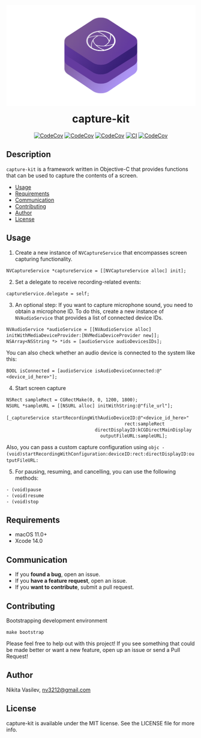 ![capture-kit: a framework written in Objective-C that provides functions that can be used to capture the contents of a screen](https://raw.githubusercontent.com/space-code/capture-kit/dev/Resources/capture-kit.png)

<h1 align="center" style="margin-top: 0px;">capture-kit</h1>

<p align="center">
<a href="https://cocoapods.org/pods/CaptureKit"><img alt="CodeCov" src="https://img.shields.io/cocoapods/v/CaptureKit.svg?style=flat"></a>
<a href="https://cocoapods.org/pods/CaptureKit"><img alt="CodeCov" src="https://img.shields.io/cocoapods/l/CaptureKit.svg?style=flat"></a>
<a href="https://cocoapods.org/pods/CaptureKit"><img alt="CodeCov" src="https://img.shields.io/cocoapods/p/CaptureKit.svg?style=flat"></a>
<a href="https://github.com/space-code/capture-kit"><img alt="CI" src="https://github.com/space-code/capture-kit/actions/workflows/ci.yml/badge.svg?branch=main"></a>
<a href="https://codecov.io/gh/space-code/capture-kit"><img alt="CodeCov" src="https://codecov.io/github/space-code/capture-kit/graph/badge.svg?token=aRe5JBCNtX"></a> 
</p>

## Description
`capture-kit` is a framework written in Objective-C that provides functions that can be used to capture the contents of a screen.

- [Usage](#usage)
- [Requirements](#requirements)
- [Communication](#communication)
- [Contributing](#contributing)
- [Author](#author)
- [License](#license)

## Usage

1. Create a new instance of `NVCaptureService` that encompasses screen capturing functionality.

```objc
NVCaptureService *captureService = [[NVCaptureService alloc] init];
```

2. Set a delegate to receive recording-related events:

```objc
captureService.delegate = self;
```

3. An optional step: If you want to capture microphone sound, you need to obtain a microphone ID. To do this, create a new instance of `NVAudioService` that provides a list of connected device IDs.

```objc
NVAudioService *audioService = [[NVAudioService alloc] initWithMediaDeviceProvider:[NVMediaDeviceProvider new]];
NSArray<NSString *> *ids = [audioService audioDevicesIDs];
```

You can also check whether an audio device is connected to the system like this:
```objc
BOOL isConnected = [audioService isAudioDeviceConnected:@"<device_id_here>"];
```

4. Start screen capture

```objc
NSRect sampleRect = CGRectMake(0, 0, 1200, 1800);
NSURL *sampleURL = [[NSURL alloc] initWithString:@"file_url"];

[_captureService startRecordingWithAudioDeviceID:@"<device_id_here>"
                                            rect:sampleRect
                                 directDisplayID:kCGDirectMainDisplay
                                   outputFileURL:sampleURL];
```

Also, you can pass a custom capture configuration using ```objc - (void)startRecordingWithConfiguration:deviceID:rect:directDisplayID:outputFileURL:```

5. For pausing, resuming, and cancelling, you can use the following methods:

```objc
- (void)pause
- (void)resume
- (void)stop
```

## Requirements
- macOS 11.0+
- Xcode 14.0

## Communication
- If you **found a bug**, open an issue.
- If you **have a feature request**, open an issue.
- If you **want to contribute**, submit a pull request.

## Contributing
Bootstrapping development environment

```
make bootstrap
```

Please feel free to help out with this project! If you see something that could be made better or want a new feature, open up an issue or send a Pull Request!

## Author
Nikita Vasilev, nv3212@gmail.com

## License
capture-kit is available under the MIT license. See the LICENSE file for more info.